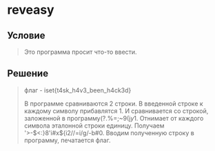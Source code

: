# reveasy
## Условие
> Это программа просит что-то ввести.

## Решение
> флаг  -  iset{t4sk_h4v3_been_h4ck3d}
> 
> В программе сравниваются 2 строки. В введенной строке к каждому символу
> прибавлятся 1. И сравнивается со строкой, заложенной в программу(?.%=;~9(j$y%|j300>j0h0.c$1.
> Отнимает от каждого символа эталонной строки единицу. Получаем '>-$<:}8'i#x${i2//=i/g/-b#0.
> Вводим полученную строку в программу, печатается флаг.